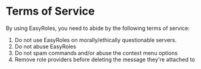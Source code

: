 # Terms of Service

By using EasyRoles, you need to abide by the following terms of service:

1. Do not use EasyRoles on morally/ethically questionable servers.
2. Do not abuse EasyRoles
3. Do not spam commands and/or abuse the context menu options
4. Remove role providers before deleting the message they're attached to
